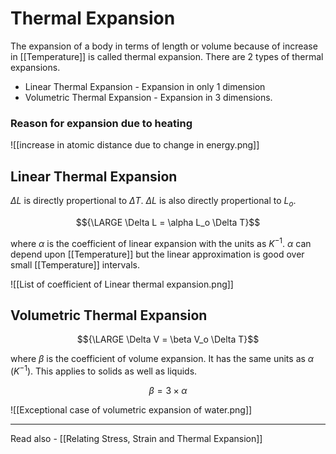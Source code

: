 # Thermal Expansion

The expansion of a body in terms of length or volume because of increase in [[Temperature]] is called thermal expansion. There are 2 types of thermal expansions.

- Linear Thermal Expansion - Expansion in only 1 dimension
- Volumetric Thermal Expansion - Expansion in 3 dimensions.

### Reason for expansion due to heating

![[increase in atomic distance due to change in energy.png]]


## Linear Thermal Expansion
${\Delta L}$ is directly propertional to ${\Delta T}$.
${\Delta L}$ is also directly propertional to ${L_o}$.

$${\LARGE \Delta L = \alpha L_o \Delta T}$$

where ${\alpha}$ is the coefficient of linear expansion with the units as ${K^{-1}}$. 
${\alpha}$ can depend upon [[Temperature]] but the linear approximation is good over small [[Temperature]] intervals.

![[List of coefficient of Linear thermal expansion.png]]


## Volumetric Thermal Expansion

$${\LARGE \Delta V = \beta V_o \Delta T}$$

where ${\beta}$ is the coefficient of volume expansion. It has the same units as ${\alpha}$ (${K^{-1}}$). This applies to solids as well as liquids.

$${\beta = 3 \times \alpha}$$

![[Exceptional case of volumetric expansion of water.png]]

---
Read also - [[Relating Stress, Strain and Thermal Expansion]]